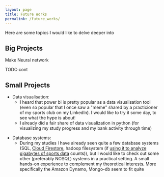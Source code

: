 ```yaml
---
layout: page
title: Future Works
permalink: /future_works/
---
```


Here are some topics I would like to delve deeper into

## Big Projects
Make Neural network

TODO cont

## Small Projects
- Data visualisation:
  - I heard that power bi is pretty popular as a data visualisation tool (even so popular that I once saw a "meme" shared by a practicioner of my sports club on my LinkedIn). I would like to try it some day, to see what the hype is about!
  - I already did a fair share of data visualization in python (for visualizing my study progress and my bank activity through time)
<!-- TODO ref -> articles -->
- Database systems:
  - During my studies I have already seen quite a few database systems (SQL, [Cloud Firestore](https://firebase.google.com/docs/firestore/), hadoop filesystem (if [using it to analyze gigabytes of sports data](TODO_ref) counts)), but I would like to check out some other (preferably NOSQL) systems in a practical setting. A small hands-on experience to complement my theoretical interests. More specifically the Amazon Dynamo, Mongo-db seem to fit quite 
<!-- - To complete TODO -->
